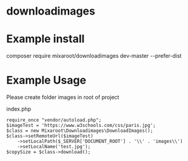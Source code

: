 ﻿# downloadimages

# Example install
composer require mixaroot/downloadimages dev-master --prefer-dist
# Example Usage 
Please create folder images in root of project

index.php

```
require_once "vendor/autoload.php";
$imageTest = 'https://www.w3schools.com/css/paris.jpg';
$class = new Mixaroot\Downloadimages\DownloadImages();
$class->setRemoteUrl($imageTest)
    ->setLocalPath($_SERVER['DOCUMENT_ROOT'] . '\\' . 'images\\')
    ->setLocalName('test.jpg');
$copySize = $class->download();
```
